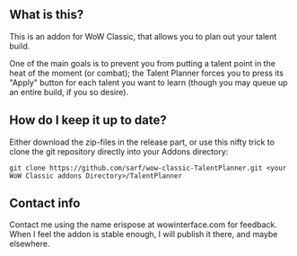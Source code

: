What is this?
-------------

This is an addon for WoW Classic, that allows you to plan out your talent build.

One of the main goals is to prevent you from putting a talent point in the heat of the moment (or combat); the Talent Planner forces you to press its "Apply" button for each talent you want to learn (though you may queue up an entire build, if you so desire).


How do I keep it up to date?
----------------------------

Either download the zip-files in the release part, or use this nifty trick to clone the git repository directly into your Addons directory:

```git clone https://github.com/sarf/wow-classic-TalentPlanner.git <your WoW Classic addons Directory>/TalentPlanner```



Contact info
------------

Contact me using the name erispose at wowinterface.com for feedback. When I feel the addon is stable enough, I will publish it there, and maybe elsewhere.

